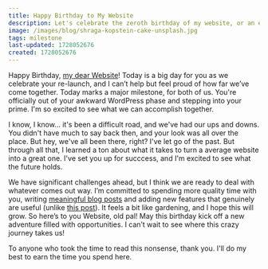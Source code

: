 ```yaml
---
title: Happy Birthday to My Website
description: Let's celebrate the zeroth birthday of my website, or an excuse to test the blogging functionality of my statically-generated, Next.JS web application
image: /images/blog/shraga-kopstein-cake-unsplash.jpg
tags: milestone
last-updated: 1728052676
created: 1728052676
---
```


Happy Birthday, [my dear Website](/)! Today is a big day for you as we celebrate your re-launch, and I can’t help but feel proud of how far we’ve come together. Today marks a major milestone, for both of us. You're officially out of your awkward WordPress phase and stepping into your prime. I'm so excited to see what we can accomplish together.

I know, I know... it's been a difficult road, and we've had our ups and downs. You didn't have much to say back then, and your look was all over the place. But hey, we've all been there, right? I've let go of the past. But through all that, I learned a ton about what it takes to turn a average website into a great one. I've set you up for succcess, and I'm excited to see what the future holds. 

We have significant challenges ahead, but I think we are ready to deal with whatever comes out way. I’m committed to spending more quality time with you, writing [meaningful blog posts](/blog) and adding new features that genuinely are useful (unlike [this post](/post/happy-birthday-to-my-website)). It feels a bit like gardening, and I hope this will grow. So here’s to you Website, old pal! May this birthday kick off a new adventure filled with opportunities. I can’t wait to see where this crazy journey takes us!

To anyone who took the time to read this nonsense, thank you.  I'll do my best to earn the time you spend here.